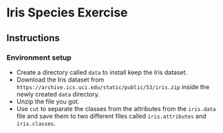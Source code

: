 # Iris Species Exercise

## Instructions

### Environment setup

- Create a directory called `data` to install keep the Iris dataset.
- Download the Iris dataset from `https://archive.ics.uci.edu/static/public/53/iris.zip` inside the newly created `data` directory.
- Unzip the file you got.
- Use `cut` to separate the classes from the attributes from the `iris.data` file and save them to two different files called `iris.attributes` and `iris.classes`.